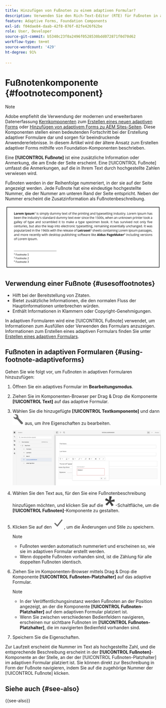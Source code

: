```yaml
---
title: Hinzufügen von Fußnoten zu einem adaptiven Formular?
description: Verwenden Sie den Rich-Text-Editor (RTE) für Fußnoten in adaptiven Formularen.
feature: Adaptive Forms, Foundation Components
exl-id: f04dae84-daab-42f8-876f-02fe426f62be
role: User, Developer
source-git-commit: b5340c23f0a2496f0528530bdd072871f0d70d62
workflow-type: tm+mt
source-wordcount: '429'
ht-degree: 91%

---
```


# Fußnotenkomponente {#footnotecomponent}

>[!NOTE]
>
> Adobe empfiehlt die Verwendung der modernen und erweiterbaren Datenerfassung [Kernkomponenten](https://experienceleague.adobe.com/docs/experience-manager-core-components/using/adaptive-forms/introduction.html?lang=de) zum [Erstellen eines neuen adaptiven Forms](/help/forms/creating-adaptive-form-core-components.md) oder [Hinzufügen von adaptivem Forms zu AEM Sites-Seiten](/help/forms/create-or-add-an-adaptive-form-to-aem-sites-page.md). Diese Komponenten stellen einen bedeutenden Fortschritt bei der Erstellung adaptiver Formulare dar und sorgen für beeindruckende Anwendererlebnisse. In diesem Artikel wird der ältere Ansatz zum Erstellen adaptiver Forms mithilfe von Foundation-Komponenten beschrieben.

Eine **[!UICONTROL Fußnote]** ist eine zusätzliche Information oder Anmerkung, die am Ende der Seite erscheint. Eine [!UICONTROL Fußnote] umfasst die Anmerkungen, auf die in Ihrem Text durch hochgestellte Zahlen verwiesen wird.

Fußnoten werden in der Reihenfolge nummeriert, in der sie auf der Seite angezeigt werden. Jede Fußnote hat eine eindeutige hochgestellte Nummer, die der Nummer am unteren Rand der Seite entspricht. Neben der Nummer erscheint die Zusatzinformation als Fußnotenbeschreibung.

![Fußnotenbeschreibung](/help/forms/assets/footnote_description.png)


## Verwendung einer Fußnote {#usesoffootnotes}

* Hilft bei der Bereitstellung von Zitaten.
* Bietet zusätzliche Informationen, die den normalen Fluss der Hauptinformationen unterbrechen würden.
* Enthält Informationen in Klammern oder Copyright-Genehmigungen.

In adaptiven Formularen wird eine [!UICONTROL Fußnote] verwendet, um Informationen zum Ausfüllen oder Verwenden des Formulars anzuzeigen. Informationen zum Erstellen eines adaptiven Formulars finden Sie unter [Erstellen eines adaptiven Formulars](https://experienceleague.adobe.com/docs/experience-manager-cloud-service/content/forms/create-an-adaptive-form/create-an-adaptive-form-on-forms-cs/creating-adaptive-form.html?lang=de).

## Fußnoten in adaptiven Formularen {#using-footnote-adaptiveforms}

Gehen Sie wie folgt vor, um Fußnoten in adaptiven Formularen hinzuzufügen:
1. Öffnen Sie ein adaptives Formular im **Bearbeitungsmodus**.
1. Ziehen Sie im Komponenten-Browser per Drag &amp; Drop die Komponente **[!UICONTROL Text]** auf das adaptive Formular.
1. Wählen Sie die hinzugefügte **[!UICONTROL Textkomponente]** und dann ![cmppr](assets/configure-icon.svg) aus, um ihre Eigenschaften zu bearbeiten.

   ![Fußnote in adaptiven Formularen](/help/forms/assets/footnote_rte.png)

1. Wählen Sie den Text aus, für den Sie eine Fußnotenbeschreibung hinzufügen möchten, und klicken Sie auf die  ![Stern](/help/forms/assets/asterisk.svg)-Schaltfläche, um die **[!UICONTROL Fußnoten]**-Komponente zu gestalten.

1. Klicken Sie auf den ![Haken](/help/forms/assets/save_icon.svg), um die Änderungen und Stile zu speichern.

   >[!NOTE]
   >
   >* Fußnoten werden automatisch nummeriert und erscheinen so, wie sie im adaptiven Formular erstellt werden.
   >* Wenn doppelte Fußnoten vorhanden sind, ist die Zählung für alle doppelten Fußnoten identisch.

1. Ziehen Sie im Komponenten-Browser mittels Drag &amp; Drop die Komponente **[!UICONTROL Fußnoten-Platzhalter]** auf das adaptive Formular.
   >[!NOTE]
   >
   >* In der Veröffentlichungsinstanz werden Fußnoten an der Position angezeigt, an der die Komponente **[!UICONTROL Fußnoten-Platzhalter]** auf dem adaptiven Formular platziert ist.
   >* Wenn Sie zwischen verschiedenen Bedienfeldern navigieren, erscheinen nur sichtbare Fußnoten im **[!UICONTROL Fußnoten-Platzhalter]**, die im navigierten Bedienfeld vorhanden sind.

1. Speichern Sie die Eigenschaften.

Zur Laufzeit erscheint die Nummer im Text als hochgestellte Zahl, und die entsprechende Beschreibung erscheint in der **[!UICONTROL Fußnoten]**-Komponente an der Stelle, an der der [!UICONTROL Fußnoten-Platzhalter] im adaptiven Formular platziert ist. Sie können direkt zur Beschreibung in Form der Fußnote navigieren, indem Sie auf die zugehörige Nummer der [!UICONTROL Fußnote] klicken.


## Siehe auch {#see-also}

{{see-also}}